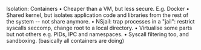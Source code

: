 Isolation: Containers
• Cheaper than a VM, but less secure. E.g. Docker
• Shared kernel, but isolates application code and
libraries from the rest of the system -- not share
anymore.
• NSjail: trap processes in a "jail": restrict syscalls
seccomp, change root to a local directory.
• Virtualise some parts but not others e.g. PIDs, IPC
and namespaces.
• Syscall filtering too, and sandboxing. (basically all containers are doing)
